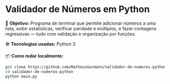 # Validador de Números em Python

📌 **Objetivo:** Programa de terminal que permite adicionar números a uma lista, exibir estatísticas, verificar paridade e múltiplos, e fazer contagens regressivas — tudo com validação e organização por funções.

🛠️ **Tecnologias usadas:** Python 3

📦 **Como rodar localmente:**
```bash
git clone https://github.com/MatheusGermann/validador-de-numeros-python.git
cd validador-de-numeros-python
python main.py
